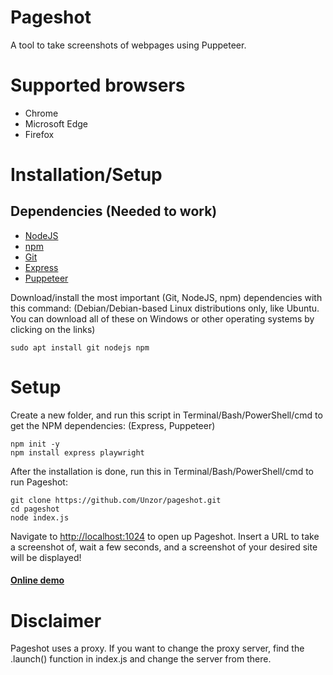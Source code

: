 # Pageshot
A tool to take screenshots of webpages using Puppeteer.

# Supported browsers
- Chrome 
- Microsoft Edge
- Firefox

# Installation/Setup
## Dependencies (Needed to work)
- [NodeJS](https://nodejs.org)
- [npm](https://npmjs.com)
- [Git](https://git-scm.com)
- [Express](https://expressjs.com)
- [Puppeteer](https://developers.google.com/web/tools/puppeteer/)

Download/install the most important (Git, NodeJS, npm) dependencies with this command: (Debian/Debian-based Linux distributions only, like Ubuntu. You can download all of these on Windows or other operating systems by clicking on the links)
```
sudo apt install git nodejs npm
```
# Setup
Create a new folder, and run this script in Terminal/Bash/PowerShell/cmd to get the NPM dependencies: (Express, Puppeteer)
```
npm init -y
npm install express playwright
```
After the installation is done, run this in Terminal/Bash/PowerShell/cmd to run Pageshot:
```
git clone https://github.com/Unzor/pageshot.git
cd pageshot
node index.js
```
Navigate to [http://localhost:1024](http://localhost:1024) to open up Pageshot. Insert a URL to take a screenshot of, wait a few seconds, and a screenshot of your desired site will be displayed!

#### [Online demo](http://8d941020b343.ngrok.io/)

# Disclaimer
Pageshot uses a proxy. If you want to change the proxy server, find the .launch() function in index.js and change the server from there.

